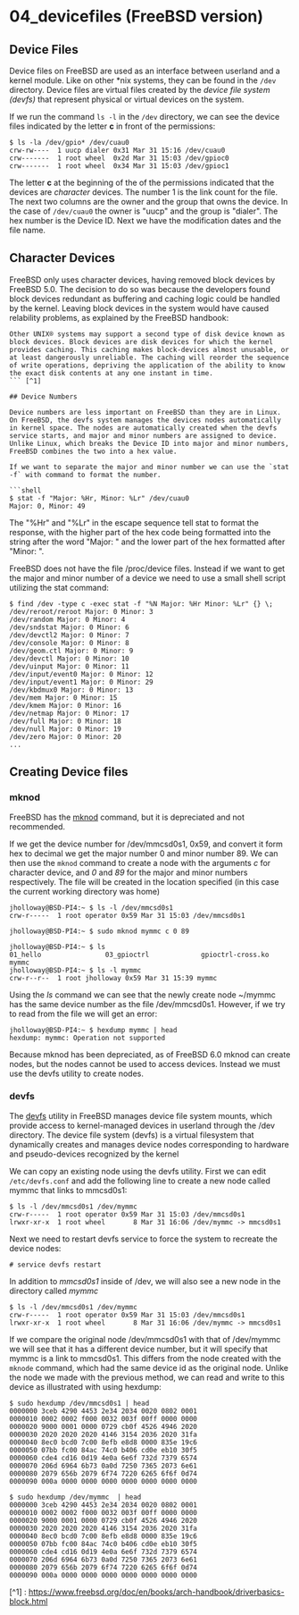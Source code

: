 # 04_devicefiles (FreeBSD version)

## Device Files

Device files on FreeBSD are used as an interface between userland and a kernel module. Like on other \*nix systems, they can be found in the `/dev` directory. Device files are virtual files created by the _device file system (devfs)_ that represent physical or virtual devices on the system.

If we run the command `ls -l` in the `/dev` directory, we can see the device files indicated by the letter **c** in front of the permissions:

```shell
$ ls -la /dev/gpio* /dev/cuau0
crw-rw----  1 uucp dialer 0x31 Mar 31 15:16 /dev/cuau0
crw-------  1 root wheel  0x2d Mar 31 15:03 /dev/gpioc0
crw-------  1 root wheel  0x34 Mar 31 15:03 /dev/gpioc1
```

The letter **c** at the beginning of the of the permissions indicated that the devices are _character_ devices. The number 1 is the link count for the file. The next two columns are the owner and the group that owns the device. In the case of `/dev/cuau0` the owner is "uucp" and the group is "dialer". The hex number is the Device ID. Next we have the modification dates and the file name.

## Character Devices

FreeBSD only uses character devices, having removed block devices by FreeBSD 5.0. The decision to do so was because the developers found block devices redundant as buffering and caching logic could be handled by the kernel. Leaving block devices in the system would have caused relability problems, as explained by the FreeBSD handbook:

````
Other UNIX® systems may support a second type of disk device known as block devices. Block devices are disk devices for which the kernel provides caching. This caching makes block-devices almost unusable, or at least dangerously unreliable. The caching will reorder the sequence of write operations, depriving the application of the ability to know the exact disk contents at any one instant in time.
``` [^1]

## Device Numbers

Device numbers are less important on FreeBSD than they are in Linux. On FreeBSD, the devfs system manages the devices nodes automatically in kernel space. The nodes are automatically created when the devfs service starts, and major and minor numbers are assigned to device. Unlike Linux, which breaks the Device ID into major and minor numbers, FreeBSD combines the two into a hex value.

If we want to separate the major and minor number we can use the `stat -f` with command to format the number.

```shell
$ stat -f "Major: %Hr, Minor: %Lr" /dev/cuau0
Major: 0, Minor: 49
````

The "%Hr" and "%Lr" in the escape sequence tell stat to format the response, with the higher part of the hex code being formatted into the string after the word "Major: " and the lower part of the hex formatted after "Minor: ".

FreeBSD does not have the file /proc/device files. Instead if we want to get the major and minor number of a device we need to use a small shell script utilizing the stat command:

```shell
$ find /dev -type c -exec stat -f "%N Major: %Hr Minor: %Lr" {} \;
/dev/reroot/reroot Major: 0 Minor: 3
/dev/random Major: 0 Minor: 4
/dev/sndstat Major: 0 Minor: 6
/dev/devctl2 Major: 0 Minor: 7
/dev/console Major: 0 Minor: 8
/dev/geom.ctl Major: 0 Minor: 9
/dev/devctl Major: 0 Minor: 10
/dev/uinput Major: 0 Minor: 11
/dev/input/event0 Major: 0 Minor: 12
/dev/input/event1 Major: 0 Minor: 29
/dev/kbdmux0 Major: 0 Minor: 13
/dev/mem Major: 0 Minor: 15
/dev/kmem Major: 0 Minor: 16
/dev/netmap Major: 0 Minor: 17
/dev/full Major: 0 Minor: 18
/dev/null Major: 0 Minor: 19
/dev/zero Major: 0 Minor: 20
...
```

## Creating Device files

### mknod

FreeBSD has the [mknod](https://man.freebsd.org/cgi/man.cgi?query=mknod&sektion=8) command, but it is depreciated and not recommended.

If we get the device number for /dev/mmcsd0s1, 0x59, and convert it form hex to decimal we get the major number 0 and minor number 89. We can then use the `mknod` command to create a node with the arguments _c_ for character device, and _0_ and _89_ for the major and minor numbers respectively. The file will be created in the location specified (in this case the current working directory was home)

```shell
jholloway@BSD-PI4:~ $ ls -l /dev/mmcsd0s1
crw-r-----  1 root operator 0x59 Mar 31 15:03 /dev/mmcsd0s1

jholloway@BSD-PI4:~ $ sudo mknod mymmc c 0 89

jholloway@BSD-PI4:~ $ ls
01_hello                03_gpioctrl             gpioctrl-cross.ko       mymmc
jholloway@BSD-PI4:~ $ ls -l mymmc
crw-r--r--  1 root jholloway 0x59 Mar 31 15:39 mymmc
```

Using the _ls_ command we can see that the newly create node ~/mymmc has the same device number as the file /dev/mmcsd0s1. However, if we try to read from the file we will get an error:

```shell
jholloway@BSD-PI4:~ $ hexdump mymmc | head
hexdump: mymmc: Operation not supported
```

Because mknod has been depreciated, as of FreeBSD 6.0 mknod can create nodes, but the nodes cannot be used to access devices. Instead we must use the devfs utility to create nodes.

### devfs

The [devfs](https://man.freebsd.org/cgi/man.cgi?query=devfs&apropos=0&sektion=8) utility in FreeBSD manages device file system mounts, which provide access to kernel-managed devices in userland through the /dev directory. The device file system (devfs) is a virtual filesystem that dynamically creates and manages device nodes corresponding to hardware and pseudo-devices recognized by the kernel

We can copy an existing node using the devfs utility. First we can edit `/etc/devfs.conf` and add the following line to create a new node called mymmc that links to mmcsd0s1:

```make
$ ls -l /dev/mmcsd0s1 /dev/mymmc
crw-r-----  1 root operator 0x59 Mar 31 15:03 /dev/mmcsd0s1
lrwxr-xr-x  1 root wheel       8 Mar 31 16:06 /dev/mymmc -> mmcsd0s1
```

Next we need to restart devfs service to force the system to recreate the device nodes:

```shell
# service devfs restart
```

In addition to _mmcsd0s1_ inside of /dev, we will also see a new node in the directory called _mymmc_

```shell
$ ls -l /dev/mmcsd0s1 /dev/mymmc
crw-r-----  1 root operator 0x59 Mar 31 15:03 /dev/mmcsd0s1
lrwxr-xr-x  1 root wheel       8 Mar 31 16:06 /dev/mymmc -> mmcsd0s1
```

If we compare the original node /dev/mmcsd0s1 with that of /dev/mymmc we will see that it has a different device number, but it will specify that mymmc is a link to mmcsd0s1. This differs from the node created with the `mknode` command, which had the same device id as the original node. Unlike the node we made with the previous method, we can read and write to this device as illustrated with using hexdump:

```shell
$ sudo hexdump /dev/mmcsd0s1 | head
0000000 3ceb 4290 4453 2e34 2034 0020 0802 0001
0000010 0002 0002 f000 0032 003f 00ff 0000 0000
0000020 9000 0001 0000 0729 cb0f 4526 4946 2020
0000030 2020 2020 2020 4146 3154 2036 2020 31fa
0000040 8ec0 bcd0 7c00 8efb e8d8 0000 835e 19c6
0000050 07bb fc00 84ac 74c0 b406 cd0e eb10 30f5
0000060 cde4 cd16 0d19 4e0a 6e6f 732d 7379 6574
0000070 206d 6964 6b73 0a0d 7250 7365 2073 6e61
0000080 2079 656b 2079 6f74 7220 6265 6f6f 0d74
0000090 000a 0000 0000 0000 0000 0000 0000 0000

$ sudo hexdump /dev/mymmc  | head
0000000 3ceb 4290 4453 2e34 2034 0020 0802 0001
0000010 0002 0002 f000 0032 003f 00ff 0000 0000
0000020 9000 0001 0000 0729 cb0f 4526 4946 2020
0000030 2020 2020 2020 4146 3154 2036 2020 31fa
0000040 8ec0 bcd0 7c00 8efb e8d8 0000 835e 19c6
0000050 07bb fc00 84ac 74c0 b406 cd0e eb10 30f5
0000060 cde4 cd16 0d19 4e0a 6e6f 732d 7379 6574
0000070 206d 6964 6b73 0a0d 7250 7365 2073 6e61
0000080 2079 656b 2079 6f74 7220 6265 6f6f 0d74
0000090 000a 0000 0000 0000 0000 0000 0000 0000
```

[^1] : https://www.freebsd.org/doc/en/books/arch-handbook/driverbasics-block.html
